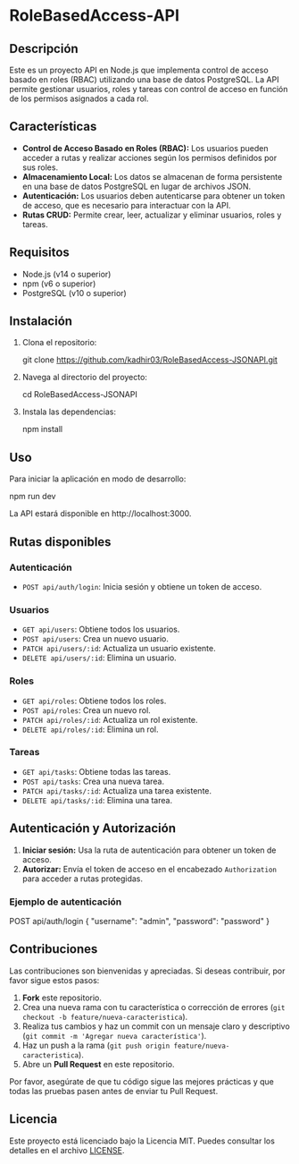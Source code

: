 # RoleBasedAccess-API

## Descripción

Este es un proyecto API en Node.js que implementa control de acceso basado en roles (RBAC) utilizando una base de datos PostgreSQL. La API permite gestionar usuarios, roles y tareas con control de acceso en función de los permisos asignados a cada rol.

## Características

- **Control de Acceso Basado en Roles (RBAC):** Los usuarios pueden acceder a rutas y realizar acciones según los permisos definidos por sus roles.
- **Almacenamiento Local:** Los datos se almacenan de forma persistente en una base de datos PostgreSQL en lugar de archivos JSON.
- **Autenticación:** Los usuarios deben autenticarse para obtener un token de acceso, que es necesario para interactuar con la API.
- **Rutas CRUD:** Permite crear, leer, actualizar y eliminar usuarios, roles y tareas.

## Requisitos

- Node.js (v14 o superior)
- npm (v6 o superior)
- PostgreSQL (v10 o superior)

## Instalación

1. Clona el repositorio:

   git clone https://github.com/kadhir03/RoleBasedAccess-JSONAPI.git

2. Navega al directorio del proyecto:

   cd RoleBasedAccess-JSONAPI

3. Instala las dependencias:

   npm install

## Uso

Para iniciar la aplicación en modo de desarrollo:

npm run dev

La API estará disponible en http://localhost:3000.

## Rutas disponibles

### Autenticación

- `POST api/auth/login`: Inicia sesión y obtiene un token de acceso.

### Usuarios

- `GET api/users`: Obtiene todos los usuarios.
- `POST api/users`: Crea un nuevo usuario.
- `PATCH api/users/:id`: Actualiza un usuario existente.
- `DELETE api/users/:id`: Elimina un usuario.

### Roles

- `GET api/roles`: Obtiene todos los roles.
- `POST api/roles`: Crea un nuevo rol.
- `PATCH api/roles/:id`: Actualiza un rol existente.
- `DELETE api/roles/:id`: Elimina un rol.

### Tareas

- `GET api/tasks`: Obtiene todas las tareas.
- `POST api/tasks`: Crea una nueva tarea.
- `PATCH api/tasks/:id`: Actualiza una tarea existente.
- `DELETE api/tasks/:id`: Elimina una tarea.

## Autenticación y Autorización

1. **Iniciar sesión:** Usa la ruta de autenticación para obtener un token de acceso.
2. **Autorizar:** Envía el token de acceso en el encabezado `Authorization` para acceder a rutas protegidas.

### Ejemplo de autenticación

POST api/auth/login
{
"username": "admin",
"password": "password"
}

## Contribuciones

Las contribuciones son bienvenidas y apreciadas. Si deseas contribuir, por favor sigue estos pasos:

1. **Fork** este repositorio.
2. Crea una nueva rama con tu característica o corrección de errores (`git checkout -b feature/nueva-caracteristica`).
3. Realiza tus cambios y haz un commit con un mensaje claro y descriptivo (`git commit -m 'Agregar nueva característica'`).
4. Haz un push a la rama (`git push origin feature/nueva-caracteristica`).
5. Abre un **Pull Request** en este repositorio.

Por favor, asegúrate de que tu código sigue las mejores prácticas y que todas las pruebas pasen antes de enviar tu Pull Request.

## Licencia

Este proyecto está licenciado bajo la Licencia MIT. Puedes consultar los detalles en el archivo [LICENSE](LICENSE).
